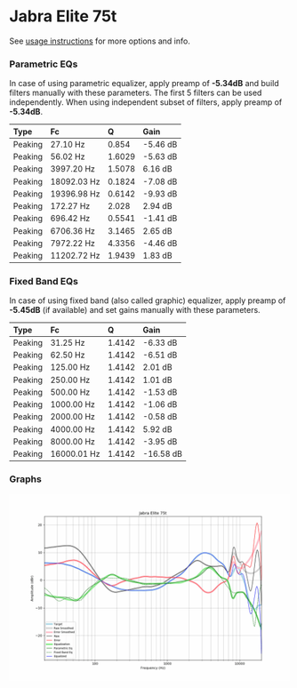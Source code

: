 # Jabra Elite 75t
See [usage instructions](https://github.com/jaakkopasanen/AutoEq#usage) for more options and info.

### Parametric EQs
In case of using parametric equalizer, apply preamp of **-5.34dB** and build filters manually
with these parameters. The first 5 filters can be used independently.
When using independent subset of filters, apply preamp of **-5.34dB**.

| Type    | Fc          |      Q | Gain     |
|:--------|:------------|:-------|:---------|
| Peaking | 27.10 Hz    | 0.854  | -5.46 dB |
| Peaking | 56.02 Hz    | 1.6029 | -5.63 dB |
| Peaking | 3997.20 Hz  | 1.5078 | 6.16 dB  |
| Peaking | 18092.03 Hz | 0.1824 | -7.08 dB |
| Peaking | 19396.98 Hz | 0.6142 | -9.93 dB |
| Peaking | 172.27 Hz   | 2.028  | 2.94 dB  |
| Peaking | 696.42 Hz   | 0.5541 | -1.41 dB |
| Peaking | 6706.36 Hz  | 3.1465 | 2.65 dB  |
| Peaking | 7972.22 Hz  | 4.3356 | -4.46 dB |
| Peaking | 11202.72 Hz | 1.9439 | 1.83 dB  |

### Fixed Band EQs
In case of using fixed band (also called graphic) equalizer, apply preamp of **-5.45dB**
(if available) and set gains manually with these parameters.

| Type    | Fc          |      Q | Gain      |
|:--------|:------------|:-------|:----------|
| Peaking | 31.25 Hz    | 1.4142 | -6.33 dB  |
| Peaking | 62.50 Hz    | 1.4142 | -6.51 dB  |
| Peaking | 125.00 Hz   | 1.4142 | 2.01 dB   |
| Peaking | 250.00 Hz   | 1.4142 | 1.01 dB   |
| Peaking | 500.00 Hz   | 1.4142 | -1.53 dB  |
| Peaking | 1000.00 Hz  | 1.4142 | -1.06 dB  |
| Peaking | 2000.00 Hz  | 1.4142 | -0.58 dB  |
| Peaking | 4000.00 Hz  | 1.4142 | 5.92 dB   |
| Peaking | 8000.00 Hz  | 1.4142 | -3.95 dB  |
| Peaking | 16000.01 Hz | 1.4142 | -16.58 dB |

### Graphs
![](./Jabra%20Elite%2075t.png)